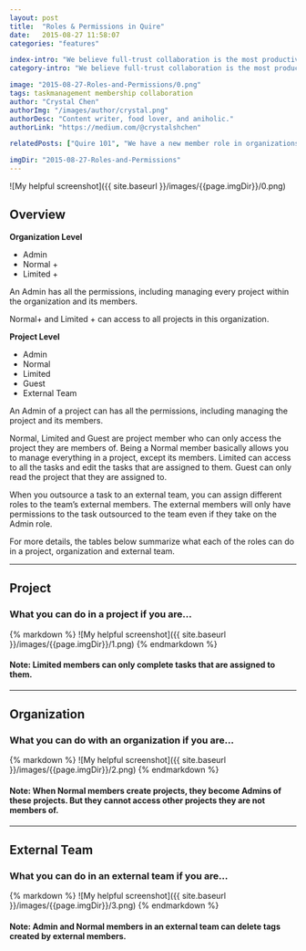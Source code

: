 ```yaml
---
layout: post
title:  "Roles & Permissions in Quire"
date:   2015-08-27 11:58:07
categories: "features"

index-intro: "We believe full-trust collaboration is the most productive. However, for a fine grained control of permissions in your team, you can choose different roles for your members. The four roles are Admin, Normal, Limited, and Guest, each with their own level of permissions."
category-intro: "We believe full-trust collaboration is the most productive. However, for a fine grained control of permissions in your team..."

image: "2015-08-27-Roles-and-Permissions/0.png"
tags: taskmanagement membership collaboration
author: "Crystal Chen"
authorImg: "/images/author/crystal.png"
authorDesc: "Content writer, food lover, and aniholic."
authorLink: "https://medium.com/@crystalshchen"

relatedPosts: ["Quire 101", "We have a new member role in organizations."]

imgDir: "2015-08-27-Roles-and-Permissions"
---
```



![My helpful screenshot]({{ site.baseurl }}/images/{{page.imgDir}}/0.png)

## **Overview**

**Organization Level** 

- Admin 
- Normal +
- Limited +

An Admin has all the permissions, including managing every project within the organization and its members.

Normal+ and Limited + can access to all projects in this organization.

**Project Level** 

- Admin 
- Normal 
- Limited 
- Guest
- External Team

An Admin of a project can has all the permissions, including managing the project and its members.

Normal, Limited and Guest are project member who can only access the project they are members of. Being a Normal member basically allows you to manage everything in a project, except its members. Limited can access to all the tasks and edit the tasks that are assigned to them. Guest can only read the project that they are assigned to. 

When you outsource a task to an external team, you can assign different roles to the team’s external members. The external members will only have permissions to the task outsourced to the team even if they take on the Admin role.

For more details, the tables below summarize what each of the roles can do in a project, organization and external team.

---

## **Project**

### What you can do in a project if you are…

<div style="max-width: 877px; max-height: 600px; margin: 0 auto;">
{% markdown %}
![My helpful screenshot]({{ site.baseurl }}/images/{{page.imgDir}}/1.png)
{% endmarkdown %}
</div>

#### Note: Limited members can only complete tasks that are assigned to them.

---

## **Organization**

### What you can do with an organization if you are…

<div style="max-width: 877px; max-height: 231px; margin: 0 auto;">
{% markdown %}
![My helpful screenshot]({{ site.baseurl }}/images/{{page.imgDir}}/2.png)
{% endmarkdown %}
</div>

#### Note: When Normal members create projects, they become Admins of these projects. But they cannot access other projects they are not members of.

---

## **External Team**

### What you can do in an external team if you are…

<div style="max-width: 877px; max-height: 508px; margin: 0 auto;">
{% markdown %}
![My helpful screenshot]({{ site.baseurl }}/images/{{page.imgDir}}/3.png)
{% endmarkdown %}
</div>

#### Note: Admin and Normal members in an external team can delete tags created by external members.

[jekyll]:      http://jekyllrb.com
[jekyll-gh]:   https://github.com/jekyll/jekyll
[jekyll-help]: https://github.com/jekyll/jekyll-help
